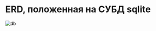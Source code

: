 # ERD, положенная на СУБД sqlite

![db](https://repos.21-school.ru/students/Weeklython._Project.ID_796178/Team__TL__pantheon_.g__oXqhdSMCVgs01G_mTnA/Weeklython._Project-0/-/raw/develop/src/project/idef0_pictures/db.jpg)